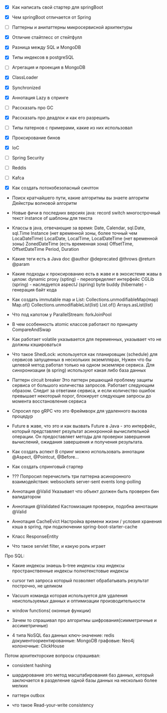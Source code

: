 - [x] Как написать свой стартер для springBoot
- [x] Чем springBoot отличается от Spring
- [ ] Паттерны и анипаттерны микросервисной архитектуры
- [x] Отличие стайтлесс от стейтфулл
- [x] Разница между SQL и MongoDB
- [x] Типы индексов в postgreSQL
- [ ] Агрегация и проекция в MongoDB
- [x] ClassLoader
- [x] Synchronized
- [x] Аннотация Lazy в спринге
- [ ] Рассказать про GC
- [x] Рассказать про деадлок и как его разрешить
- [ ] Типы патернов с примерами, какие из них использовал
- [x] Проксирование бинов
- [x] IoC
- [ ] Spring Security
- [ ] Reddis
- [ ] Kafca
- [x] Как создать потокобезопасный синлтон


- Поиск кратчайшего пути, какие алгоритмы вы знаете
    алгоритм Дейкстры
    волновой алгоритм
    
- Новые фичи в последних версиях java:
    record
    switch
    многострочный текст
    instance of
    шаблоны для текста

- Классы в java, отвечающие за время:
    Date, Calendar, sql.Date, sql.Time
    Instance (нет временной зоны, более точный чем LocaDateTime)
    LocalDate, LocalTime, LocalDateTime (нет временной зоны)
    ZonedDateTime (есть временная зона)
    OffsetTime, OffsetDateTime
    Period, Duration

- Какие теги есть в Java doc
    @author
    @deprecated
    @throws
    @return
    @param

- Какие подходы к проксированию есть в жаве и в экосистеме жавы в целом:
    dynamic proxy (spting) - переопределяет интерфейс
    CGLib (spring) - наследуется
    aspectJ (spring)
    byte buddy (hibernate) - генерация байт кода

- Как создать immutable map и List:
    Collections.unmodifiableMap(map)
    Map.of()
    Collections.unmodifiableList(list)
    List.of()
    Arrays.asList(list)

- Что под капотом у ParallelStream:
    forkJoinPool

 - В чем особенность atomic классов
    работают по принципу CompareAndSwap

- Как работает volatile
    указывается для переменных, указывает что не должны кэшироваться

- Что такое ShedLock:
    используется как планировщик (schedule) для сервисов запущенных в нескольких экземплярах, Нужен что бы целевой метод работал только на одном экземляре сервиса. Для синхронизации (в spring) используют какая либо база данных

- Паттерн circuit breaker
    Это паттерн решающий проблему защиты сервиса от большого количества запросов. Работает следующим образом. Следит за ответами сервиса, и если количество ошибок превышает некоторый порог, блокирует следующие запросы до момента восстановления сервиса

- Спросил про gRPC что это
    Фреймворк для удаленного вызова процедур

- Future в жаве, что это и как вызвать
    Future в Java - это интерфейс, который представляет результат асинхронной вычислительной операции. Он предоставляет методы для проверки завершения вычислений, ожидания завершения и получения результата.

- Как создать аспект
    В спринг можно использовать аннотации @Aspect, @Pointcut, @Before...

- Как создать спринговый стартер

- ??? Попросил перечислить три паттерна асинхронного взаимодействия:
    websockets
    server-sent events
    long-polling

- Аннотация @Valid
    Указывает что объект должен быть проверен бин валидатором

- Аннотация @Validated
    Кастомизация проверки, подобна аннотации @Valid

- Аннотация CacheEvict
    Настройка времени жизни / условия хранения кэша в spring, при подключении spring-boot-starter-cache

- Класс ResponseEntity
- Что такое servlet filter, и какую роль играет

Про SQL:
- Какие индексы знаешь
    b-tree индексы
    хэш индексы
    пространственные индексы
    полнотекстовые индексы

- cursor 
    тип запроса который позволяет обрабатывать результат построчно, не целиком

- Vacuum
    команда которая используется для удаления неиспользуемых данных и оптимизации производительности

- window functions( оконные функции)
- Зачем то спрашивал про алгоритмы шифрования(симметричные и ассиметричные)
- 4 типа NoSQL баз данных
    ключ-значение: redis
    документоориентированные: MongoDB
    графовые: Neo4j
    колоночные: ClickHouse

Потом архитекторские вопросы спрашивал:
- consistent hashing
- шардирование
    это метод масштабирования баз данных, который заключается в разделение одной базы данных на несколько более мелких

- паттерн outbox
- что такое Read-your-write consistency
